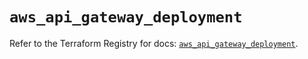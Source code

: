 # `aws_api_gateway_deployment`

Refer to the Terraform Registry for docs: [`aws_api_gateway_deployment`](https://registry.terraform.io/providers/hashicorp/aws/5.91.0/docs/resources/api_gateway_deployment).
